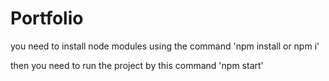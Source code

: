 # Portfolio
you need to install node modules using the command 'npm install or npm i'

then you need to run the project by this command 'npm start' 


